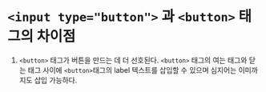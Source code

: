 # `<input type="button">` 과 `<button>` 태그의 차이점

1. `<button>` 태그가 버튼을 만드는 데 더 선호된다. `<button>` 태그의 여는 태그와 닫는 태그 사이에 `<button>`태그의 label 텍스트를 삽입할 수 있으며 심지어는 이미까지도 삽입 가능하다.
